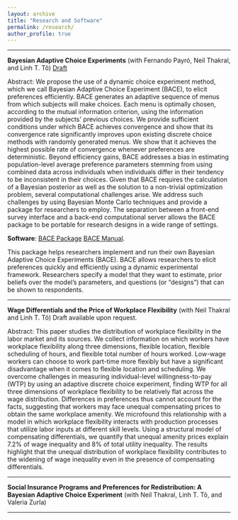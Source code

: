 ```yaml
---
layout: archive
title: "Research and Software"
permalink: /research/
author_profile: true
---
```


***

<b>Bayesian Adaptive Choice Experiments</b> (with Fernando Payr&oacute;, Neil Thakral, and Linh T. T&ocirc;)
<a href="https://neilthakral.github.io/files/papers/bace.pdf">Draft</a> 

<p>
Abstract: We propose the use of a dynamic choice experiment method, which we call Bayesian Adaptive Choice Experiment (BACE), to elicit preferences efficiently. BACE generates an adaptive sequence of menus from which subjects will make choices. Each menu is optimally chosen, according to the mutual information criterion, using the information provided by the subjects' previous choices. We provide sufficient conditions under which BACE achieves convergence and show that its convergence rate significantly improves upon existing discrete choice methods with randomly generated menus. We show that it achieves the highest possible rate of convergence whenever preferences are deterministic. Beyond efficiency gains, BACE addresses a bias in estimating population-level average preference parameters stemming from using combined data across individuals when individuals differ in their tendency to be inconsistent in their choices. Given that BACE requires the calculation of a Bayesian posterior as well as the solution to a non-trivial optimization problem, several computational challenges arise. We address such challenges by using Bayesian Monte Carlo techniques and provide a package for researchers to employ. The separation between a front-end survey interface and a back-end computational server allows the BACE package to be portable for research designs in a wide range of settings.
</p>

<b>Software</b>: <a href="https://github.com/tt-econ/bace">BACE Package</a> <a href="https://tt-econ.github.io/BACE/">BACE Manual</a>.

<p>
This package helps researchers implement and run their own Bayesian Adaptive Choice Experiments (BACE). BACE allows researchers to elicit preferences quickly and efficiently using a dynamic experimental framework. Researchers specify a model that they want to estimate, prior beliefs over the model’s parameters, and questions (or “designs”) that can be shown to respondents.
</p>

***

<b>Wage Differentials and the Price of Workplace Flexibility</b> (with Neil Thakral and Linh T. T&ocirc;)
Draft available upon request.

<p>
Abstract: This paper studies the distribution of workplace flexibility in the labor market and its sources. We collect information on which workers have workplace flexibility along three dimensions, flexible location, flexible scheduling of hours, and flexible total number of hours worked. Low-wage workers can choose to work part-time more flexibly but have a significant disadvantage when it comes to flexible location and scheduling. We overcome challenges in measuring individual-level willingness-to-pay (WTP) by using an adaptive discrete choice experiment, finding WTP for all three dimensions of workplace flexibility to be relatively flat across the wage distribution. Differences in preferences thus cannot account for the facts, suggesting that workers may face unequal compensating prices to obtain the same workplace amenity. We microfound this relationship with a model in which workplace flexibility interacts with production processes that utilize labor inputs at different skill levels. Using a structural model of compensating differentials, we quantify that unequal amenity prices explain 7.2% of wage inequality and 8% of total utility inequality. The results highlight that the unequal distribution of workplace flexibility contributes to the widening of wage inequality even in the presence of compensating differentials.
</p>


***

<b>Social Insurance Programs and Preferences for Redistribution: A Bayesian Adaptive Choice Experiment</b> (with Neil Thakral, Linh T. T&ocirc;, and Valeria Zurla)

***
